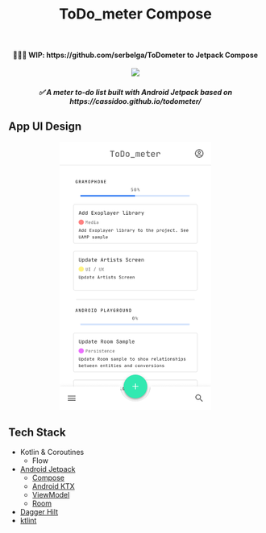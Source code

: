 <h1 align="center">ToDo_meter Compose</h1></br>

<h4 align="center">
  🚧🚧🚧 WIP: https://github.com/serbelga/ToDometer to Jetpack Compose
</h4>

<p align="center">
<img src="https://github.com/serbelga/ToDometer_Compose/workflows/Android%20CI/badge.svg">
</p>

<h5 align="center">
✅ A meter to-do list built with Android Jetpack based on https://cassidoo.github.io/todometer/
</h5>

## App UI Design

<div align="center">
<img width="300" src="./resources/ToDometer_Wireframe.jpg"></img>
</div>

## Tech Stack
* Kotlin & Coroutines
  * Flow
* [Android Jetpack](https://developer.android.com/jetpack)
  * [Compose](https://developer.android.com/jetpack/compose)
  * [Android KTX](https://developer.android.com/kotlin/ktx)
  * [ViewModel](https://developer.android.com/topic/libraries/architecture/viewmodel)
  * [Room](https://developer.android.com/topic/libraries/architecture/room)
* [Dagger Hilt](https://dagger.dev/hilt/)
* [ktlint](https://ktlint.github.io/)
